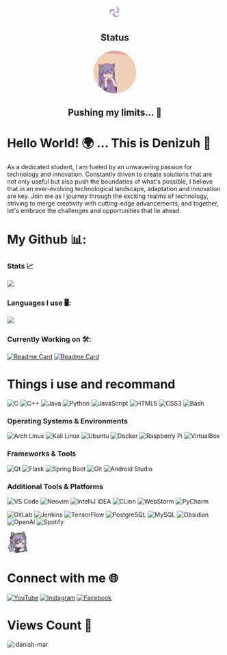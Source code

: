 <div align="center">
  <img src="https://github.com/danish-mar/danish-mar/blob/main/Element_Electro.png?raw=true" height="30" width="30">
  <h2>Status</h2>
  <img class="imo" src="https://github.com/danish-mar/danish-mar/blob/main/tenor.gif?raw=true" width="100" height="100" style="border-radius: 50%">
  <h2>Pushing my limits... 🚀</h2>
</div>

# Hello World! 🌍 ... This is Denizuh 🌟

As a dedicated student, I am fueled by an unwavering passion for technology and innovation. Constantly driven to create solutions that are not only useful but also push the boundaries of what's possible, I believe that in an ever-evolving technological landscape, adaptation and innovation are key. Join me as I journey through the exciting realms of technology, striving to merge creativity with cutting-edge advancements, and together, let's embrace the challenges and opportunities that lie ahead.

# My Github 📊: 
### Stats 📈
![](https://github-readme-stats.vercel.app/api?username=danish-mar&theme=midnight-purple&show_icons=true&hide_title=true&hide_border=true) <br>
### Languages I use 🖥️:
![](https://github-readme-stats.vercel.app/api/top-langs/?username=danish-mar&layout=compact&theme=midnight-purple&show_icons=true&hide_title=true&hide_border=true) <br>

### Currently Working on 🛠️: 
[![Readme Card](https://github-readme-stats.vercel.app/api/pin/?username=danish-mar&repo=serenity&theme=midnight-purple&show_icons=true&hide_border=true)](https://github.com/danish-mar/serenity)
[![Readme Card](https://github-readme-stats.vercel.app/api/pin/?username=danish-mar&repo=yumi-tv&theme=midnight-purple&show_icons=true&hide_border=true)](https://github.com/danish-mar/yumi-tv)

# Things i use and recommand
![C](https://img.shields.io/badge/C-000000.svg?style=flat&logo=c&logoColor=purple&labelColor=black)
![C++](https://img.shields.io/badge/C++-000000.svg?style=flat&logo=c%2B%2B&logoColor=purple&labelColor=black)
![Java](https://img.shields.io/badge/Java-000000?style=flat&logo=mocha&logoColor=purple&labelColor=black)
![Python](https://img.shields.io/badge/Python-000000?style=flat&logo=python&logoColor=purple&labelColor=black)
![JavaScript](https://img.shields.io/badge/JavaScript-000000.svg?style=flat&logo=javascript&logoColor=purple&labelColor=black)
![HTML5](https://img.shields.io/badge/HTML5-000000.svg?style=flat&logo=html5&logoColor=purple&labelColor=black)
![CSS3](https://img.shields.io/badge/CSS3-000000.svg?style=flat&logo=css3&logoColor=purple&labelColor=black)
![Bash](https://img.shields.io/badge/Bash-000000.svg?style=flat&logo=gnu-bash&logoColor=purple&labelColor=black)

### Operating Systems & Environments
![Arch Linux](https://img.shields.io/badge/Arch%20Linux-000000.svg?style=flat&logo=arch-linux&logoColor=purple&labelColor=black)
![Kali Linux](https://img.shields.io/badge/Kali%20Linux-000000.svg?style=flat&logo=kali-linux&logoColor=purple&labelColor=black)
![Ubuntu](https://img.shields.io/badge/Ubuntu-000000?style=flat&logo=ubuntu&logoColor=purple&labelColor=black)
![Docker](https://img.shields.io/badge/Docker-000000.svg?style=flat&logo=docker&logoColor=purple&labelColor=black)
![Raspberry Pi](https://img.shields.io/badge/Raspberry%20Pi-000000?style=flat&logo=Raspberry-Pi&logoColor=purple&labelColor=black)
![VirtualBox](https://img.shields.io/badge/VirtualBox-000000?style=flat&logo=virtualbox&logoColor=purple&labelColor=black)

### Frameworks & Tools
![Qt](https://img.shields.io/badge/Qt-000000.svg?style=flat&logo=Qt&logoColor=purple&labelColor=black)
![Flask](https://img.shields.io/badge/Flask-000000.svg?style=flat&logo=flask&logoColor=purple&labelColor=black)
![Spring Boot](https://img.shields.io/badge/Spring%20Boot-000000.svg?style=flat&logo=spring-boot&logoColor=purple&labelColor=black)
![Git](https://img.shields.io/badge/Git-000000.svg?style=flat&logo=git&logoColor=purple&labelColor=black)
![Android Studio](https://img.shields.io/badge/Android%20Studio-000000.svg?style=flat&logo=android-studio&logoColor=purple&labelColor=black)

### Additional Tools & Platforms
![VS Code](https://img.shields.io/badge/VS%20Code-000000.svg?style=flat&logo=visual-studio-code&logoColor=purple&labelColor=black)
![Neovim](https://img.shields.io/badge/Neovim-000000?style=flat&logo=neovim&logoColor=purple&labelColor=black)
![IntelliJ IDEA](https://img.shields.io/badge/IntelliJ%20IDEA-000000?style=flat&logo=intellij-idea&logoColor=purple&labelColor=black)
![CLion](https://img.shields.io/badge/CLion-000000?style=flat&logo=clion&logoColor=purple&labelColor=black)
![WebStorm](https://img.shields.io/badge/WebStorm-000000?style=flat&logo=webstorm&logoColor=purple&labelColor=black)
![PyCharm](https://img.shields.io/badge/PyCharm-000000?style=flat&logo=pycharm&logoColor=purple&labelColor=black)

![GitLab](https://img.shields.io/badge/GitLab-000000.svg?style=flat&logo=gitlab&logoColor=purple&labelColor=black)
![Jenkins](https://img.shields.io/badge/Jenkins-000000.svg?style=flat&logo=jenkins&logoColor=purple&labelColor=black)
![TensorFlow](https://img.shields.io/badge/TensorFlow-000000.svg?style=flat&logo=tensorflow&logoColor=purple&labelColor=black)
![PostgreSQL](https://img.shields.io/badge/PostgreSQL-000000.svg?style=flat&logo=postgresql&logoColor=purple&labelColor=black)
![MySQL](https://img.shields.io/badge/MySQL-000000?style=flat&logo=mysql&logoColor=purple&labelColor=black)
![Obsidian](https://img.shields.io/badge/Obsidian-000000?style=flat&logo=obsidian&logoColor=purple&labelColor=black)
![OpenAI](https://img.shields.io/badge/OpenAI-000000?style=flat&logo=openai&logoColor=purple&labelColor=black)
![Spotify](https://img.shields.io/badge/Spotify-000000?style=flat&logo=spotify&logoColor=purple&labelColor=black)


<img src="https://raw.githubusercontent.com/danish-mar/danish-mar/main/sticker_24%20(1).png" width="50" height="50">
<h1> Connect with me 🌐 </h1>


  [![YouTube](https://img.shields.io/badge/YouTube-000000?style=for-the-badge&logo=youtube&logoColor=white)](https://www.youtube.com/channel/UCzFUJm_8swv_qnVbuhnU4FQ)
  [![Instagram](https://img.shields.io/badge/Instagram-000000?style=for-the-badge&logo=instagram&logoColor=white)](https://www.instagram.com/gamerz_dennis/)
  [![Facebook](https://img.shields.io/badge/Facebook-000000?style=for-the-badge&logo=facebook&logoColor=white)](https://www.facebook.com/profile.php?id=100017394582809)

<h1> Views Count 🎉 </h1>

![:danish-mar](https://moecount.lolihouse.top/get/@:danish-mar?theme=rule34)
